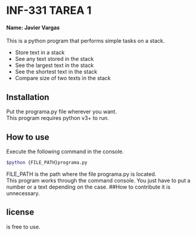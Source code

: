 # INF-331 TAREA 1
#### Name: Javier Vargas

This is a python program that performs simple tasks on a stack.
- Store text in a stack
- See any text stored in the stack
- See the largest text in the stack
- See the shortest text in the stack
- Compare size of two texts in the stack
## Installation
Put the programa.py file wherever you want.<br>
This program requires python v3+ to run.

## How to use
Execute the following command in the console.
```sh
$python {FILE_PATH}programa.py
```
FILE_PATH is the path where the file programa.py is located.<br>
This program works through the command console. You just have to put a number or a text depending on the case.
##How to contribute
it is unnecessary.
## license
is free to use.
